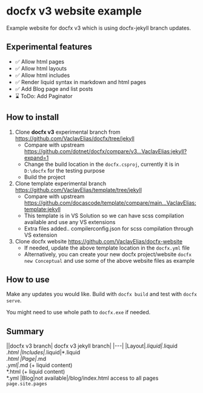# docfx v3 website example

Example website for docfx v3 which is using docfx-jekyll branch updates.

## Experimental features

- ✅ Allow html pages
- ✅ Allow html layouts
- ✅ Allow html includes
- ✅ Render liquid syntax in markdown and html pages
- ✅ Add Blog page and list posts
- ⌛ ToDo: Add Paginator

## How to install

1. Clone **docfx v3** experimental branch from https://github.com/VaclavElias/docfx/tree/jekyll
    - Compare with upstream https://github.com/dotnet/docfx/compare/v3...VaclavElias:jekyll?expand=1
    - Change the build location in the ```docfx.csproj```, currently it is in ```D:\docfx``` for the testing purpose
    - Build the project
1. Clone template experimental branch https://github.com/VaclavElias/template/tree/jekyll
    - Compare with upstream https://github.com/docascode/template/compare/main...VaclavElias:template:jekyll
    - This template is in VS Solution so we can have scss compilation available and use any VS extensions
    - Extra files added.. compilerconfig.json for scss compilation through VS extension
1. Clone docfx website https://github.com/VaclavElias/docfx-website
    - If needed, update the above template location in the ```docfx.yml``` file
    - Alternatively, you can create your new docfx project/website ```docfx new Conceptual``` and use some of the above website files as example

## How to use

Make any updates you would like. Build with `docfx build` and test with `docfx serve`.

You might need to use whole path to `docfx.exe` if needed.


## Summary
||docfx v3 branch| docfx v3 jekyll branch|
|---|
|Layout|*.liquid|*.liquid<br> *.html
|Includes|*.liquid|*.liquid<br> *.html
|Page|*.md<br> *.yml|*.md (+ liquid content)<br> *.html (+ liquid content)<br> *.yml
|Blog|not available|/blog/index.html access to all pages `page.site.pages`


